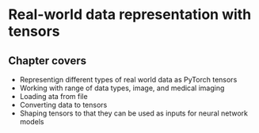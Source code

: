 # Real-world data representation with tensors
## Chapter covers
- Representign different types of real world data as PyTorch tensors
- Working with range of data types, image, and medical imaging
- Loading ata from file
- Converting data to tensors
- Shaping tensors to that they can be used as inputs for neural network models